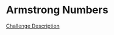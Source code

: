 Armstrong Numbers
=================

[Challenge Description](https://www.codeeval.com/open_challenges/82)